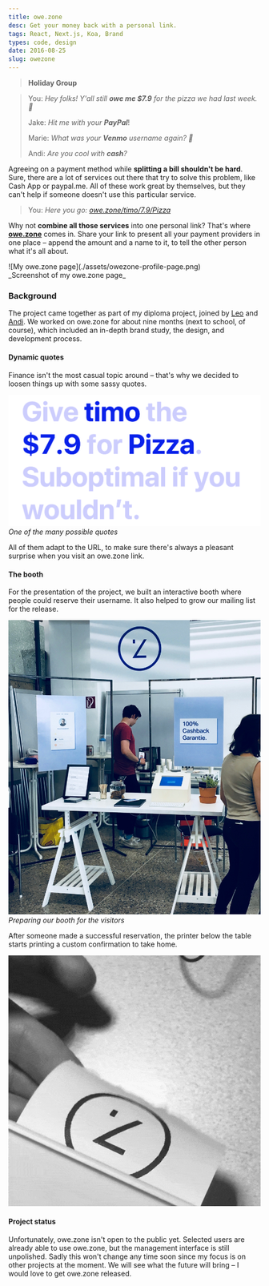 ```yaml
---
title: owe.zone
desc: Get your money back with a personal link.
tags: React, Next.js, Koa, Brand
types: code, design
date: 2016-08-25
slug: owezone
---
```


> **Holiday Group**

> You: _Hey folks! Y'all still **owe me $7.9** for the pizza we had last week. 🍕_
>
> Jake: _Hit me with your **PayPal**_!
>
> Marie: _What was your **Venmo** username again? 💸_
>
> Andi: _Are you cool with **cash**?_

Agreeing on a payment method while **splitting a bill shouldn't be hard**. Sure, there are a lot of services out there that try to solve this problem, like Cash App or paypal.me. All of these work great by themselves, but they can't help if someone doesn't use this particular service.

> You: _Here you go: [owe.zone/timo/7.9/Pizza](https://owe.zone/timo/7.9/Pizza)_

Why not **combine all those services** into one personal link? That's where [**owe.zone**](https://owe.zone) comes in. Share your link to present all your payment providers in one place – append the amount and a name to it, to tell the other person what it's all about.

<div class="screenshot-wrapper">
![My owe.zone page](./assets/owezone-profile-page.png)
</div>
_Screenshot of my owe.zone page_

### Background

The project came together as part of my diploma project, joined by [Leo](https://leomuehlfeld.at/) and [Andi](https://rippl.at). We worked on owe.zone for about nine months (next to school, of course), which included an in-depth brand study, the design, and development process.

#### Dynamic quotes

Finance isn't the most casual topic around – that's why we decided to loosen things up with some sassy quotes.

![Example quote](./assets/owezone-quote.png)
_One of the many possible quotes_

All of them adapt to the URL, to make sure there's always a pleasant surprise when you visit an owe.zone link.

#### The booth

For the presentation of the project, we built an interactive booth where people could reserve their username. It also helped to grow our mailing list for the release.

![Our booth a the diploma presentation](./assets/owezone-booth.jpg)
_Preparing our booth for the visitors_

After someone made a successful reservation, the printer below the table starts printing a custom confirmation to take home.

![Our booth a the diploma presentation](./assets/owezone-printer.gif)

#### Project status

Unfortunately, owe.zone isn't open to the public yet. Selected users are already able to use owe.zone, but the management interface is still unpolished. Sadly this won't change any time soon since my focus is on other projects at the moment. We will see what the future will bring – I would love to get owe.zone released.
